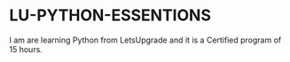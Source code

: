 # LU-PYTHON-ESSENTIONS
I am are learning Python from LetsUpgrade and it is a Certified program of 15 hours.
